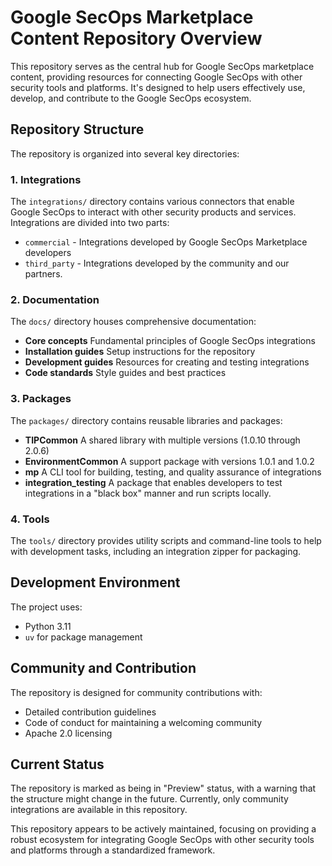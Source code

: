 # Google SecOps Marketplace Content Repository Overview

This repository serves as the central hub for Google SecOps marketplace content, providing resources for connecting
Google SecOps with other security tools and platforms. It's designed to help users effectively use, develop, and
contribute to the Google SecOps ecosystem.

## Repository Structure

The repository is organized into several key directories:

### 1. Integrations

The `integrations/` directory contains various connectors that enable Google SecOps to interact with other security
products and services. Integrations are divided into two parts:

- `commercial` - Integrations developed by Google SecOps Marketplace developers
- `third_party` - Integrations developed by the community and our partners.

### 2. Documentation

The `docs/` directory houses comprehensive documentation:

- **Core concepts** Fundamental principles of Google SecOps integrations
- **Installation guides** Setup instructions for the repository
- **Development guides** Resources for creating and testing integrations
- **Code standards** Style guides and best practices

### 3. Packages

The `packages/` directory contains reusable libraries and packages:

- **TIPCommon** A shared library with multiple versions (1.0.10 through 2.0.6)
- **EnvironmentCommon** A support package with versions 1.0.1 and 1.0.2
- **mp** A CLI tool for building, testing, and quality assurance of integrations
- **integration_testing** A package that enables developers to test integrations in a "black box" manner and run scripts
  locally.

### 4. Tools

The `tools/` directory provides utility scripts and command-line tools to help with development tasks, including an
integration zipper for packaging.

## Development Environment

The project uses:

- Python 3.11
- `uv` for package management

## Community and Contribution

The repository is designed for community contributions with:

- Detailed contribution guidelines
- Code of conduct for maintaining a welcoming community
- Apache 2.0 licensing

## Current Status

The repository is marked as being in "Preview" status, with a warning that the structure might change in the future.
Currently, only community integrations are available in this repository.

This repository appears to be actively maintained, focusing on providing a robust ecosystem for integrating Google
SecOps with other security tools and platforms through a standardized framework.